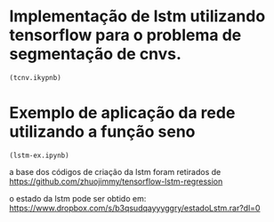 # Implementação de lstm utilizando tensorflow para o problema de segmentação de cnvs.
    (tcnv.ikypnb)

# Exemplo de aplicação da rede utilizando a função seno
    (lstm-ex.ipynb)

a base dos códigos de criação da lstm foram retirados de
https://github.com/zhuojimmy/tensorflow-lstm-regression

o estado da lstm pode ser obtido em:
https://www.dropbox.com/s/b3qsudqayyyggry/estadoLstm.rar?dl=0
